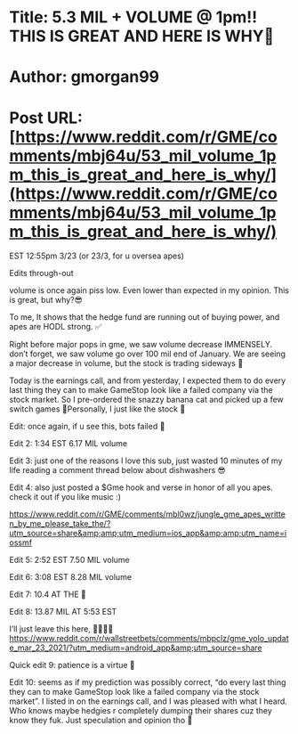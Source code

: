 # Title: 5.3 MIL + VOLUME @ 1pm!! THIS IS GREAT AND HERE IS WHY🚀
# Author: gmorgan99
# Post URL: [https://www.reddit.com/r/GME/comments/mbj64u/53_mil_volume_1pm_this_is_great_and_here_is_why/](https://www.reddit.com/r/GME/comments/mbj64u/53_mil_volume_1pm_this_is_great_and_here_is_why/)



EST 12:55pm 3/23 (or 23/3, for u oversea apes)

Edits through-out

volume is once again piss low. Even lower than expected in my opinion. This is great, but why?😎

To me, It shows that the hedge fund are running out of buying power, and apes are HODL strong. ✅

Right before major pops in gme, we saw volume decrease IMMENSELY. don’t forget, we saw volume go over 100 mil end of January. We are seeing a major decrease in volume, but the stock is trading sideways 🚨

Today is the earnings call, and from yesterday, I expected them to do every last thing they can to make GameStop look like a failed company via the stock market. So I pre-ordered the snazzy banana cat and picked up a few switch games 💎Personally, I just like the stock 🚀

Edit: once again, if u see this, bots failed 🤣

Edit 2: 1:34 EST 6.17 MIL volume

Edit 3: just one of the reasons I love this sub, just wasted 10 minutes of my life reading a comment thread below about dishwashers 😎

Edit 4: also just posted a $Gme hook and verse in honor of all you apes. check it out if you like music :)

https://www.reddit.com/r/GME/comments/mbl0wz/jungle_gme_apes_written_by_me_please_take_the/?utm_source=share&amp;amp;utm_medium=ios_app&amp;amp;utm_name=iossmf

Edit 5: 2:52 EST 7.50 MIL volume

Edit 6: 3:08 EST 8.28 MIL volume

Edit 7: 10.4 AT THE 🔔

Edit 8: 13.87 MIL AT 5:53 EST

I’ll just leave this here, 🚀🚀🚀🚀
https://www.reddit.com/r/wallstreetbets/comments/mbpclz/gme_yolo_update_mar_23_2021/?utm_medium=android_app&amp;utm_source=share

Quick edit 9: patience is a virtue 💎

Edit 10: seems as if my prediction was possibly correct, “do every last thing they can to make GameStop look like a failed company via the stock market”. I listed in on the earnings call, and I was pleased with what I heard. Who knows maybe hedgies r completely dumping their shares cuz they know they fuk. Just speculation and opinion tho 🤝